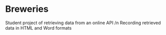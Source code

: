 # Breweries
Student project of retrieving data from an online API /n
Recording retrieved data in HTML and Word formats
